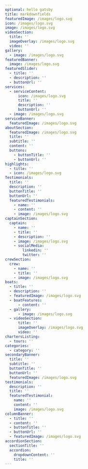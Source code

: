 ```yaml
---
optional: hello gatsby
title: markdownfields
featuredImage: /images/logo.svg
icon: /images/logo.svg
image: /images/logo.svg
videoSection:
  title: ''
  imageOverlay: /images/logo.svg
  video: ''
gallery:
  - image: /images/logo.svg
featuredBanner:
  image: /images/logo.svg
featuredSlider:
  - title: ''
  - description: ''
  - buttonUrl: ''
services:
  - serviceContent:
      icon: /images/logo.svg
      title: ''
      description: ''
      buttonUrl: ''
  - image: /images/logo.svg
serviceBanner:
  featuredImage: /images/logo.svg
aboutSection:
  featuredImage: /images/logo.svg
  title: ''
  subtitle: ''
  content: ''
  buttons:
    - buttonTitle: ''
    - buttonUrl: ''
highlights:
  - title: ''
  - icon: /images/logo.svg
Testimonials:
  title: ''
  description: ''
  buttonTitle: ''
  buttonUrl: ''
  featuredTestimonials:
    - name: ''
    - content: ''
    - image: /images/logo.svg
captainSection:
  captain:
    - name: ''
    - title: ''
    - description: ''
    - image: /images/logo.svg
    - socialMedia:
        linkedin: ''
        twitter: ''
crewSection:
  crew:
    - name: ''
    - title: ''
    - image: /images/logo.svg
boats:
  - title: ''
  - description: ''
  - featuredImage: /images/logo.svg
  - boatFeatures:
      - content: ''
  - gallery:
      - image: /images/logo.svg
  - videoSection:
      title: ''
      imageOverlay: /images/logo.svg
      video: ''
chartersListing:
  - tours: ''
categories:
  - category: ''
secondaryBanner:
  title: ''
  subtitle: ''
  buttonTitle: ''
  buttonUrl: ''
  featuredImage: /images/logo.svg
testimonials:
  description: ''
  title: ''
  featuredTestimonial:
    name: ''
    content: ''
    image: /images/logo.svg
columnBanner:
  - title: ''
  - content: ''
  - buttonTitle: ''
  - buttonUrl: ''
  - featuredImage: /images/logo.svg
accordionSection:
  sectionTitle: ''
  accordion:
    dropdownContent: ''
    title: ''
---
```


<!--Use this to force Gatsby to deal with optional images-->
